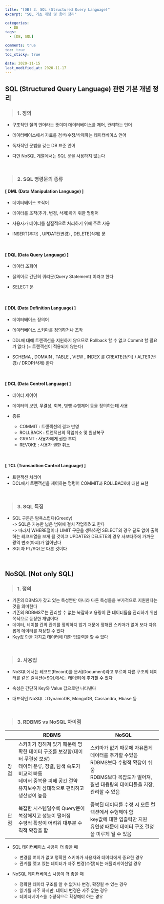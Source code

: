 ```yaml
---
title: "[DB] 3. SQL (Structured Query Language)"
excerpt: "SQL 기초 개념 및 용어 정리"

categories:
  - DB
tags:
  - [DB, SQL]

comments: true
toc: true
toc_sticky: true

date: 2020-11-15
last_modified_at: 2020-11-17
---
```


## SQL (Structured Query Language) 관련 기본 개념 정리

> ### 1. 정의

- 구조적인 질의 언어라는 뜻이며 데이터베이스를 제어, 관리하는 언어
- 데이터베이스에서 자료를 검색/수정/삭제하는 데이터베이스 언어
- 독자적인 문법을 갖는 DB 표준 언어

- 다만 NoSQL 계열에서는 SQL 문을 사용하지 않는다

<br>

> ### 2. SQL 명령문의 종류

#### [ DML (Data Manipulation Language) ]

- 데이터베이스 조작어
- 데이터를 조작(추가, 변경, 삭제)하기 위한 명령어
- 사용자가 데이터를 실질적으로 처리하기 위해 주로 사용

- INSERT(추가) , UPDATE(변경) , DELETE(삭제) 문

<br>

#### [ DQL (Data Query Language) ]

- 데이터 조회어
- 질의어로 간단히 쿼리문(Query Statement) 이라고 한다

- SELECT 문

<br>

#### [ DDL (Data Definition Language) ]

- 데이터베이스 정의어
- 데이터베이스 스키마를 정의하거나 조작
- DDL에 대해 트랜잭션을 지원하지 않으므로 Rollback 할 수 없고 Commit 할 필요가 없다 (= 트랜잭션이 적용되지 않는다)

- SCHEMA , DOMAIN , TABLE , VIEW , INDEX 를 CREATE(정의) / ALTER(변경) / DROP(삭제) 한다

<br>

#### [ DCL (Data Control Language) ]

- 데이터 제어어
- 데이터의 보안, 무결성, 회복, 병행 수행제어 등을 정의하는데 사용

- 종류
  - COMMIT : 트랜잭션의 결과 반영
  - ROLLBACK : 트랜잭션의 작업취소 및 원상복구
  - GRANT : 사용자에게 권한 부여
  - REVOKE : 사용자 권한 취소

<br>

#### [ TCL (Transaction Control Language) ]

- 트랜잭션 처리어
- DCL에서 트랜잭션을 제어하는 명령어 COMMIT과 ROLLBACK에 대한 표현

<br>

> ### 3. SQL 특징

- SQL 구문은 탐욕스럽다(Greedy)  
   -> SQL은 가능한 넓은 범위에 걸처 작업하려고 한다  
  -> 따라서 WHERE절이나 LIMIT 구문을 생략하면 SELECT의 경우 끝도 없이 출력하는 레코드열을 보게 될 것이고 UPDATE와 DELETE의 경우 사보타주에 가까운 광역 변조(파괴)가 일어난다
- SQL과 PL/SQL은 다른 것이다

<br>

## NoSQL (Not only SQL)

> ### 1. 정의

- 기존의 DBMS가 갖고 있는 특성뿐만 아니라 다른 특성들을 부가적으로 지원한다는 것을 의미한다
- 기존의 RDBMS로는 관리할 수 없는 복잡하고 용량이 큰 데이터들을 관리하기 위한 목적으로 등장한 개념이다
- 데이터, 테이블 간의 관계를 정의하지 않기 때문에 정해진 스키마가 없어 보다 자유롭게 데이터를 저장할 수 있다
- Key값 만을 가지고 데이터에 대한 입출력을 할 수 있다

<br>

> ### 2. 사용법

- NoSQL에서는 레코드(Record)를 문서(Document)라고 부르며 다른 구조의 데이터를 같은 컬렉션(=SQL에서는 테이블)에 추가할 수 있다
- 속성은 간단히 Key와 Value 값으로만 나타낸다

- 대표적인 NoSQL : DynamoDB, MongoDB, Cassandra, Hbase 등

<br>

> ### 3. RDBMS vs NoSQL 차이점

|      | RDBMS                                                                                                                                                                                                     | NoSQL                                                                                                                                                            |
| ---- | --------------------------------------------------------------------------------------------------------------------------------------------------------------------------------------------------------- | ---------------------------------------------------------------------------------------------------------------------------------------------------------------- |
| 장점 | 스키마가 정해져 있기 때문에 명확한 데이터 구조를 보장함(데이터 무결성 보장)<br>데이터 분류, 정렬, 탐색 속도가 비교적 빠름<br>데이터 중복을 피해 공간 절약<br>유지보수가 상대적으로 편리하고 생산성이 높음 | 스키마가 없기 때문에 자유롭게 데이터를 추가할 수있음<br>RDBMS보다 수평적 확장이 쉬움<br>RDBMS보다 복잡도가 떨어져, 훨씬 대용량의 데이터들을 저장, 관리할 수 있음 |
| 단점 | 복잡한 시스템일수록 Query문이 복잡해지고 성능이 떨어짐<br>수평적 확장이 어려워 대부분 수직적 확장을 함                                                                                                    | 중복된 데이터를 수정 시 모든 컬렉션에서 수행해야 함<br>key값에 대한 입츨력만 지원<br>유연성 때문에 데이터 구조 결정을 미루게 될 수 있음                          |

- SQL 데이터베이스 사용이 더 좋을 때

  - 변경될 여지가 없고 명확한 스키마가 사용자와 데이터에게 중요한 경우
  - 관계를 맺고 있는 데이터가 자주 변경(수정)되는 애플리케이션일 경우

- NoSQL 데이터베이스 사용이 더 좋을 때

  - 정확한 데이터 구조를 알 수 없거나 변경, 확장될 수 있는 경우
  - 읽기를 자주 하지만, 데이터 변경은 자주 없는 경우
  - 데이터베이스를 수평적으로 확장해야 하는 경우
